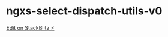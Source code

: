 # ngxs-select-dispatch-utils-v0

[Edit on StackBlitz ⚡️](https://stackblitz.com/edit/ngxs-select-dispatch-utils-v0-z7sgpv)